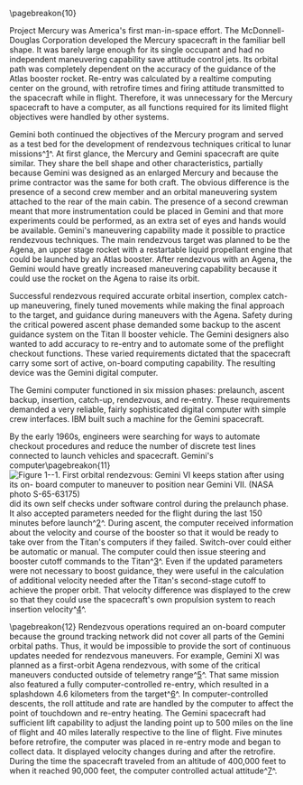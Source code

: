 \pagebreakon{10}

Project Mercury was America's first man-in-space effort. The
McDonnell-Douglas Corporation developed the Mercury spacecraft in the
familiar bell shape. It was barely large enough for its single occupant
and had no independent maneuvering capability save attitude control
jets. Its orbital path was completely dependent on the accuracy of the
guidance of the Atlas booster rocket. Re-entry was calculated by a
realtime computing center on the ground, with retrofire times and firing
attitude transmitted to the spacecraft while in flight. Therefore, it
was unnecessary for the Mercury spacecraft to have a computer, as all
functions required for its limited flight objectives were handled by
other systems.

Gemini both continued the objectives of the Mercury program and served
as a test bed for the development of rendezvous techniques critical to
lunar missions^[1](#source1)^. At first glance, the Mercury and
Gemini spacecraft are quite similar. They share the bell shape and other
characteristics, partially because Gemini was designed as an enlarged
Mercury and because the prime contractor was the same for both craft.
The obvious difference is the presence of a second crew member and an
orbital maneuvering system attached to the rear of the main cabin. The
presence of a second crewman meant that more instrumentation could be
placed in Gemini and that more experiments could be performed, as an
extra set of eyes and hands would be available. Gemini's maneuvering
capability made it possible to practice rendezvous techniques. The main
rendezvous target was planned to be the Agena, an upper stage rocket
with a restartable liquid propellant engine that could be launched by an
Atlas booster. After rendezvous with an Agena, the Gemini would have
greatly increased maneuvering capability because it could use the rocket
on the Agena to raise its orbit.

Successful rendezvous required accurate orbital insertion, complex
catch-up maneuvering, finely tuned movements while making the final
approach to the target, and guidance during maneuvers with the Agena.
Safety during the critical powered ascent phase demanded some backup to
the ascent guidance system on the Titan II booster vehicle. The Gemini
designers also wanted to add accuracy to re-entry and to automate some
of the preflight checkout functions. These varied requirements dictated
that the spacecraft carry some sort of active, on-board computing
capability. The resulting device was the Gemini digital computer.

The Gemini computer functioned in six mission phases: prelaunch, ascent
backup, insertion, catch-up, rendezvous, and re-entry. These
requirements demanded a very reliable, fairly sophisticated digital
computer with simple crew interfaces. IBM built such a machine for the
Gemini spacecraft.

By the early 1960s, engineers were searching for ways to automate
checkout procedures and reduce the number of discrete test lines
connected to launch vehicles and spacecraft.
Gemini's computer\pagebreakon{11}
![**Figure 1--1**. First orbital rendezvous: Gemini VI keeps station after
using its on- board computer to maneuver to position near Gemini VII.
(NASA photo S-65-63175)](images/p11.jpg)
did its own self checks under software control during the prelaunch
phase. It also accepted parameters needed for the flight during the last
150 minutes before launch^[2](#source1)^. During ascent, the
computer received information about the velocity and course of the
booster so that it would be ready to take over from the Titan's
computers if they failed. Switch-over could either be automatic or
manual. The computer could then issue steering and booster cutoff
commands to the Titan^[3](#source1)^. Even if the updated
parameters were not necessary to boost guidance, they were useful in the
calculation of additional velocity needed after the Titan's second-stage
cutoff to achieve the proper orbit. That velocity difference was
displayed to the crew so that they could use the spacecraft's own
propulsion system to reach insertion velocity^[4](#source1)^.

\pagebreakon{12} Rendezvous operations required an on-board computer because
the ground tracking network did not cover all parts of the Gemini
orbital paths. Thus, it would be impossible to provide the sort of
continuous updates needed for rendezvous maneuvers. For example, Gemini
XI was planned as a first-orbit Agena rendezvous, with some of the
critical maneuvers conducted outside of telemetry
range^[5](#source1)^. That same mission also featured a fully
computer-controlled re-entry, which resulted in a splashdown 4.6
kilometers from the target^[6](#source1)^. In
computer-controlled descents, the roll attitude and rate are handled by
the computer to affect the point of touchdown and re-entry heating. The
Gemini spacecraft had sufficient lift capability to adjust the landing
point up to 500 miles on the line of flight and 40 miles laterally
respective to the line of flight. Five minutes before retrofire, the
computer was placed in re-entry mode and began to collect data. It
displayed velocity changes during and after the retrofire. During the
time the spacecraft traveled from an altitude of 400,000 feet to when it
reached 90,000 feet, the computer controlled actual
attitude^[7](#source1)^.
